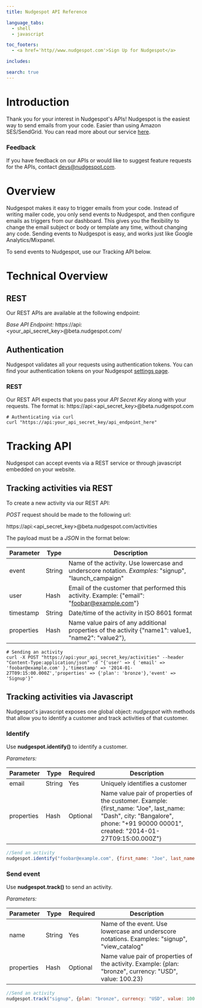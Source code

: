 ```yaml
---
title: Nudgespot API Reference

language_tabs:
  - shell
  - javascript

toc_footers:
  - <a href='http//www.nudgespot.com'>Sign Up for Nudgespot</a>

includes:

search: true
---
```


# Introduction

Thank you for your interest in Nudgespot's APIs! Nudgespot is the easiest way to send emails from your code. Easier than using Amazon SES/SendGrid. You can read more about our service [here](http://www.nudgespot.com).

### Feedback

If you have feedback on our APIs or would like to suggest feature requests for the APIs, contact [devs@nudgespot.com](mailto:devs@nudgespot.com).

# Overview
Nudgespot makes it easy to trigger emails from your code. Instead of writing mailer code, you only send events to Nudgespot, and then configure emails as triggers from our dashboard. This gives you the flexibility to change the email subject or body or template any time, without changing any code. Sending events to Nudgespot is easy, and works just like Google Analytics/Mixpanel.

To send events to Nudgespot, use our Tracking API below.

# Technical Overview

## REST
Our REST APIs are available at the following endpoint:

*Base API Endpoint:* https://api:&lt;your_api_secret_key&gt;@beta.nudgespot.com/

## Authentication
Nudgespot validates all your requests using authentication tokens. You can find your authentication tokens on your Nudgespot [settings page](https://beta.nudgespot.com/settings).

### REST
Our REST API expects that you pass your *API Secret Key* along with your requests. The format is:
https://api:&lt;api_secret_key&gt;@beta.nudgespot.com

```shell
# Authenticating via curl
curl "https://api:your_api_secret_key/api_endpoint_here"
```

# Tracking API

Nudgespot can accept events via a REST service or through javascript embedded on your website.

## Tracking activities via REST
To create a new activity via our REST API:

*POST* request should be made to the following url:

https://api:<api_secret_key>@beta.nudgespot.com/activities

The payload must be a *JSON* in the format below:

Parameter | Type | Description
--------- | ---- | -----------
event|String|Name of the activity. Use lowercase and underscore notation. *Examples:* "signup", "launch_campaign"
user|Hash|Email of the customer that performed this activity. Example: {"email": "foobar@example.com"}
timestamp|String| Date/time of the activity in ISO 8601 format
properties|Hash| Name value pairs of any additional properties of the activity {"name1": value1, "name2": "value2"},


```shell
# Sending an activity
curl -X POST "https://api:your_api_secret_key/activities" --header "Content-Type:application/json" -d "{'user' => { 'email' => 'foobar@example.com' },'timestamp' => '2014-01-27T09:15:00.000Z','properties' => {'plan': 'bronze'},'event' => 'Signup'}"
```

## Tracking activities via Javascript

Nudgespot's javascript exposes one global object: *nudgespot* with methods that allow you to identify a customer and track activities of that customer.

### Identify
Use **nudgespot.identify()** to identify a customer.

*Parameters:*

|Parameter|Type|Required|Description|
----------|---|--------|-----------|
email|String|Yes|Uniquely identifies a customer|
properties|Hash|Optional|Name value pair of properties of the customer. Example: {first_name: "Joe", last_name: "Dash", city: "Bangalore", phone: "+91 90000 00001", created: "2014-01-27T09:15:00.000Z"}

```javascript
//Send an activity
nudgespot.identify("foobar@example.com", {first_name: "Joe", last_name: "Dash", created: '2014-01-27T09:15:00.000Z', city: "Bangalore", phone: "+91 90000 00001"});
```

### Send event
Use **nudgespot.track()** to send an activity.

*Parameters:*

|Parameter|Type|Required|Description|
----------|---|--------|-----------|
name|String|Yes|Name of the event. Use lowercase and underscore notations. Examples: "signup", "view_catalog" |
properties|Hash|Optional|Name value pair of properties of the activity. Example: {plan: "bronze", currency: "USD", value: 100.23}

```javascript
//Send an activity
nudgespot.track("signup", {plan: "bronze", currency: "USD", value: 100.23});
